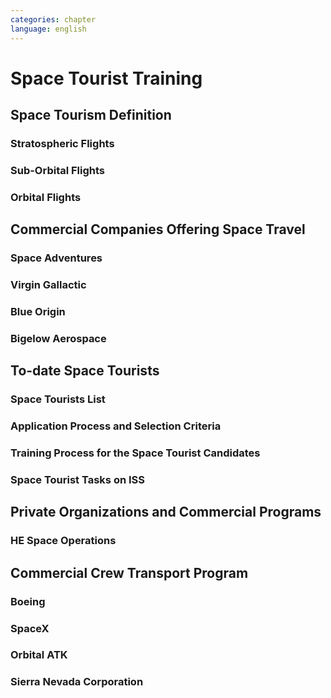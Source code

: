 ```yaml
---
categories: chapter
language: english
---
```


# Space Tourist Training

## Space Tourism Definition
### Stratospheric Flights
### Sub-Orbital Flights
### Orbital Flights

## Commercial Companies Offering Space Travel
### Space Adventures
### Virgin Gallactic
### Blue Origin
### Bigelow Aerospace

## To-date Space Tourists
### Space Tourists List
### Application Process and Selection Criteria
### Training Process for the Space Tourist Candidates
### Space Tourist Tasks on ISS

## Private Organizations and Commercial Programs
### HE Space Operations

## Commercial Crew Transport Program
### Boeing
### SpaceX
### Orbital ATK
### Sierra Nevada Corporation
